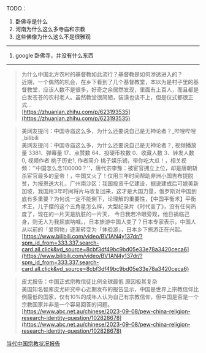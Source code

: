 TODO：

1. 卧佛寺是什么
2. 河南为什么这么多寺庙和宗教
3. 这些佛像为什么这么不是很雅观

---

  

1. google 卧佛寺，并没有什么东西

  

---

> 为什么中国北方农村的基督教如此流行？基督教是如何渗透进入的？  
> 近期，一个偶然的机会，在乡下看到了几个基督教堂，本以为是村子里的基督教堂，应该人数不是很多，好奇之余居然发现，里面有上百人，而且都是白发苍苍的农村老人。虽然教堂很简陋，装潢也谈不上，但是仪式都很正式…  
> [https://zhuanlan.zhihu.com/p/623193535](https://zhuanlan.zhihu.com/p/623193535)  

> 美网友提问：中国寺庙这么多，为什么还要说自己是无神论者？_哔哩哔哩_bilibili  
> 美网友提问：中国寺庙这么多，为什么还要说自己是无神论者？, 视频播放量 3381、弹幕量 17、点赞数 64、投硬币枚数 0、收藏人数 3、转发人数 0, 视频作者 桃子历史1, 作者简介 桃子娱乐铺，带你吃大瓜！，相关视频：''中国怎么念100000？''，唐代宗李豫：被宦官拥立上位，却是唐朝斩杀宦官最多的皇帝！，中国又火了！仅用三年时间帮助非洲小国吉布提脱贫，为报恩送大礼，广州南沙区：我国投资千亿建设，据说建成后可媲美新加坡，我国用3年时间将片马收复回来，这才是大国力量，俄罗斯对中国到底有多重要？为何说一定不能倒下，论理解的重要性，【中国平衡术】平衡术王，儿子摆的这个五角星怎么样，大型纪录片《时代变了》，没有任何热度了，现在的一片天是肮脏的一片天， 今日我若冷眼旁观，他日祸临己身，则无人为我摇旗呐喊。，日本旅游中国人变了？日本专家表示，中国人从以前的「爱购物」逐渐转变为「体验游」，日本乡下旅游正在兴起。  
> [https://www.bilibili.com/video/BV1AN4y137dr/?spm_id_from=333.337.search-card.all.click&vd_source=8cbf3df49bc9bd05e33e78a3420ceca6](https://www.bilibili.com/video/BV1AN4y137dr/?spm_id_from=333.337.search-card.all.click&vd_source=8cbf3df49bc9bd05e33e78a3420ceca6)  

> 皮尤报告：中国正式宗教信徒比例全球最低 原因极其复杂  
> 美国知名智库皮尤研究中心近期发布的报告显示，中国是世界上宗教信仰比例最低的国家，仅有10%的成年人认为自己有宗教信仰，但中国是否是一个宗教国家并非是一个容易回答的问题。  
> [https://www.abc.net.au/chinese/2023-09-08/pew-china-religion-research-identity-question/102828678](https://www.abc.net.au/chinese/2023-09-08/pew-china-religion-research-identity-question/102828678)  

[当代中国宗教状况报告](http://www.shehui.pku.edu.cn/upload/editor/file/20181012/20181012161148_9368.pdf)